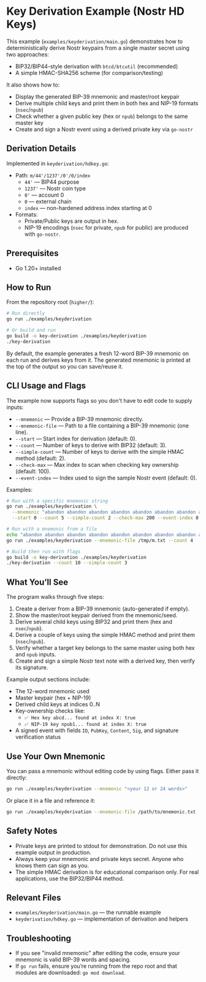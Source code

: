# Key Derivation Example (Nostr HD Keys)

This example (`examples/keyderivation/main.go`) demonstrates how to deterministically derive Nostr keypairs from a single master secret using two approaches:

- BIP32/BIP44-style derivation with `btcd/btcutil` (recommended)
- A simple HMAC-SHA256 scheme (for comparison/testing)

It also shows how to:

- Display the generated BIP-39 mnemonic and master/root keypair
- Derive multiple child keys and print them in both hex and NIP-19 formats (`nsec`/`npub`)
- Check whether a given public key (hex or `npub`) belongs to the same master key
- Create and sign a Nostr event using a derived private key via `go-nostr`

## Derivation Details

Implemented in `keyderivation/hdkey.go`:

- Path: `m/44'/1237'/0'/0/index`
  - `44'` — BIP44 purpose
  - `1237'` — Nostr coin type
  - `0'` — account 0
  - `0` — external chain
  - `index` — non-hardened address index starting at 0
- Formats:
  - Private/Public keys are output in hex.
  - NIP-19 encodings (`nsec` for private, `npub` for public) are produced with `go-nostr`.

## Prerequisites

- Go 1.20+ installed

## How to Run

From the repository root (`higher/`):

```bash
# Run directly
go run ./examples/keyderivation

# Or build and run
go build -o key-derivation ./examples/keyderivation
./key-derivation
```

By default, the example generates a fresh 12-word BIP-39 mnemonic on each run and derives keys from it. The generated mnemonic is printed at the top of the output so you can save/reuse it.

## CLI Usage and Flags

The example now supports flags so you don't have to edit code to supply inputs:

- `--mnemonic` — Provide a BIP-39 mnemonic directly.
- `--mnemonic-file` — Path to a file containing a BIP-39 mnemonic (one line).
- `--start` — Start index for derivation (default: 0).
- `--count` — Number of keys to derive with BIP32 (default: 3).
- `--simple-count` — Number of keys to derive with the simple HMAC method (default: 2).
- `--check-max` — Max index to scan when checking key ownership (default: 100).
- `--event-index` — Index used to sign the sample Nostr event (default: 0).

Examples:

```bash
# Run with a specific mnemonic string
go run ./examples/keyderivation \
  --mnemonic "abandon abandon abandon abandon abandon abandon abandon abandon abandon abandon abandon about" \
  --start 0 --count 5 --simple-count 2 --check-max 200 --event-index 0

# Run with a mnemonic from a file
echo "abandon abandon abandon abandon abandon abandon abandon abandon abandon abandon abandon about" > /tmp/m.txt
go run ./examples/keyderivation --mnemonic-file /tmp/m.txt --count 4

# Build then run with flags
go build -o key-derivation ./examples/keyderivation
./key-derivation --count 10 --simple-count 3
```

## What You’ll See

The program walks through five steps:

1. Create a deriver from a BIP-39 mnemonic (auto-generated if empty).
2. Show the master/root keypair derived from the mnemonic/seed.
3. Derive several child keys using BIP32 and print them (hex and `nsec`/`npub`).
4. Derive a couple of keys using the simple HMAC method and print them (`nsec`/`npub`).
5. Verify whether a target key belongs to the same master using both hex and `npub` inputs.
6. Create and sign a simple Nostr text note with a derived key, then verify its signature.

Example output sections include:

- The 12-word mnemonic used
- Master keypair (hex + NIP-19)
- Derived child keys at indices 0..N
- Key-ownership checks like:
  - `✅ Hex key abcd... found at index X: true`
  - `✅ NIP-19 key npub1... found at index X: true`
- A signed event with fields `ID`, `PubKey`, `Content`, `Sig`, and signature verification status

## Use Your Own Mnemonic

You can pass a mnemonic without editing code by using flags. Either pass it directly:

```bash
go run ./examples/keyderivation --mnemonic "<your 12 or 24 words>"
```

Or place it in a file and reference it:

```bash
go run ./examples/keyderivation --mnemonic-file /path/to/mnemonic.txt
```

## Safety Notes

- Private keys are printed to stdout for demonstration. Do not use this example output in production.
- Always keep your mnemonic and private keys secret. Anyone who knows them can sign as you.
- The simple HMAC derivation is for educational comparison only. For real applications, use the BIP32/BIP44 method.

## Relevant Files

- `examples/keyderivation/main.go` — the runnable example
- `keyderivation/hdkey.go` — implementation of derivation and helpers

## Troubleshooting

- If you see "invalid mnemonic" after editing the code, ensure your mnemonic is valid BIP-39 words and spacing.
- If `go run` fails, ensure you’re running from the repo root and that modules are downloaded: `go mod download`.
